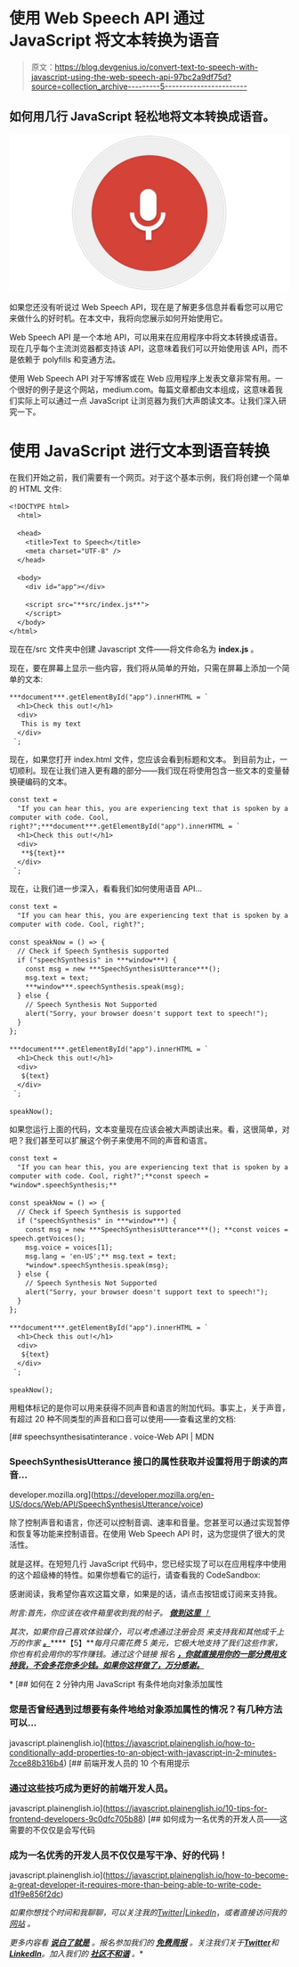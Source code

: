 # 使用 Web Speech API 通过 JavaScript 将文本转换为语音

> 原文：<https://blog.devgenius.io/convert-text-to-speech-with-javascript-using-the-web-speech-api-97bc2a9df75d?source=collection_archive---------5----------------------->

## 如何用几行 JavaScript 轻松地将文本转换成语音。

![](img/5046d36b464607f5c29e82403fcd59a2.png)

如果您还没有听说过 Web Speech API，现在是了解更多信息并看看您可以用它来做什么的好时机。在本文中，我将向您展示如何开始使用它。

Web Speech API 是一个本地 API，可以用来在应用程序中将文本转换成语音。现在几乎每个主流浏览器都支持该 API，这意味着我们可以开始使用该 API，而不是依赖于 polyfills 和变通方法。

使用 Web Speech API 对于写博客或在 Web 应用程序上发表文章非常有用。一个很好的例子是这个网站，medium.com。每篇文章都由文本组成，这意味着我们实际上可以通过一点 JavaScript 让浏览器为我们大声朗读文本。让我们深入研究一下。

# 使用 JavaScript 进行文本到语音转换

在我们开始之前，我们需要有一个网页。对于这个基本示例，我们将创建一个简单的 HTML 文件:

```
<!DOCTYPE html>
  <html>

  <head>
    <title>Text to Speech</title>
    <meta charset="UTF-8" />
  </head>

  <body>
    <div id="app"></div>

    <script src="**src/index.js**">
    </script>
  </body>
</html>
```

现在在/src 文件夹中创建 Javascript 文件——将文件命名为 **index.js** 。

现在，要在屏幕上显示一些内容，我们将从简单的开始，只需在屏幕上添加一个简单的文本:

```
***document***.getElementById("app").innerHTML = `
  <h1>Check this out!</h1>
  <div>
   This is my text
  </div>
 `;
```

现在，如果您打开 index.html 文件，您应该会看到标题和文本。
到目前为止，一切顺利。现在让我们进入更有趣的部分——我们现在将使用包含一些文本的变量替换硬编码的文本。

```
const text =
  "If you can hear this, you are experiencing text that is spoken by a computer with code. Cool, right?";***document***.getElementById("app").innerHTML = `
  <h1>Check this out!</h1>
  <div>
   **${text}**
  </div>
 `;
```

现在，让我们进一步深入，看看我们如何使用语音 API…

```
const text =
  "If you can hear this, you are experiencing text that is spoken by a computer with code. Cool, right?";

const speakNow = () => {
  // Check if Speech Synthesis supported
  if ("speechSynthesis" in ***window***) {
    const msg = new ***SpeechSynthesisUtterance***();
    msg.text = text;
    ***window***.speechSynthesis.speak(msg);
  } else {
    // Speech Synthesis Not Supported
    alert("Sorry, your browser doesn't support text to speech!");
  }
};

***document***.getElementById("app").innerHTML = `
  <h1>Check this out!</h1>
  <div>
   ${text}
  </div>
 `;

speakNow();
```

如果您运行上面的代码，文本变量现在应该会被大声朗读出来。看，这很简单，对吧？我们甚至可以扩展这个例子来使用不同的声音和语言。

```
const text =
  "If you can hear this, you are experiencing text that is spoken by a computer with code. Cool, right?";**const speech = *window*.speechSynthesis;**

const speakNow = () => {
  // Check if Speech Synthesis is supported
  if ("speechSynthesis" in ***window***) {
    const msg = new ***SpeechSynthesisUtterance***(); **const voices = speech.getVoices();
    msg.voice = voices[1]; 
    msg.lang = 'en-US';** msg.text = text;
    *window*.speechSynthesis.speak(msg);
  } else {
    // Speech Synthesis Not Supported
    alert("Sorry, your browser doesn't support text to speech!");
  }
};

***document***.getElementById("app").innerHTML = `
  <h1>Check this out!</h1>
  <div>
   ${text}
  </div>
 `;

speakNow();
```

用粗体标记的是你可以用来获得不同声音和语言的附加代码。事实上，关于声音，有超过 20 种不同类型的声音和口音可以使用——查看这里的文档:

[](https://developer.mozilla.org/en-US/docs/Web/API/SpeechSynthesisUtterance/voice) [## speechsynthesisatinterance . voice-Web API | MDN

### SpeechSynthesisUtterance 接口的属性获取并设置将用于朗读的声音…

developer.mozilla.org](https://developer.mozilla.org/en-US/docs/Web/API/SpeechSynthesisUtterance/voice) 

除了控制声音和语言，你还可以控制音调、速率和音量。您甚至可以通过实现暂停和恢复等功能来控制语音。在使用 Web Speech API 时，这为您提供了很大的灵活性。

就是这样。在短短几行 JavaScript 代码中，您已经实现了可以在应用程序中使用的这个超级棒的特性。如果你想看它的运行，请查看我的 CodeSandbox:

感谢阅读，我希望你喜欢这篇文章，如果是的话，请点击按钮或订阅来支持我。

*附言:首先，你应该在收件箱里收到我的帖子。* [***做到这里*** *！*](https://nickychristensen.medium.com/subscribe)

*其次，如果你自己喜欢体验媒介，可以考虑通过注册会员* *来支持我和其他成千上万的作家* [***。***](https://nickychristensen.medium.com/membership)****【5】****每月只需花费 5 美元，它极大地支持了我们这些作家，你也有机会用你的写作赚钱。通过这个链接* *报名* [***，你就直接用你的一部分费用支持我，不会多花你多少钱。如果你这样做了，万分感谢。***](https://nickychristensen.medium.com/membership)*

*[](https://javascript.plainenglish.io/how-to-conditionally-add-properties-to-an-object-with-javascript-in-2-minutes-7cce88b316b4) [## 如何在 2 分钟内用 JavaScript 有条件地向对象添加属性

### 您是否曾经遇到过想要有条件地给对象添加属性的情况？有几种方法可以…

javascript.plainenglish.io](https://javascript.plainenglish.io/how-to-conditionally-add-properties-to-an-object-with-javascript-in-2-minutes-7cce88b316b4) [](https://javascript.plainenglish.io/10-tips-for-frontend-developers-9c0dfc705b88) [## 前端开发人员的 10 个有用提示

### 通过这些技巧成为更好的前端开发人员。

javascript.plainenglish.io](https://javascript.plainenglish.io/10-tips-for-frontend-developers-9c0dfc705b88) [](https://javascript.plainenglish.io/how-to-become-a-great-developer-it-requires-more-than-being-able-to-write-code-d1f9e856f2dc) [## 如何成为一名优秀的开发人员——这需要的不仅仅是会写代码

### 成为一名优秀的开发人员不仅仅是写干净、好的代码！

javascript.plainenglish.io](https://javascript.plainenglish.io/how-to-become-a-great-developer-it-requires-more-than-being-able-to-write-code-d1f9e856f2dc) 

*如果你想找个时间和我聊聊，可以关注我的*[*Twitter*](https://twitter.com/nickycdk)*|*[*LinkedIn*](https://www.linkedin.com/in/dknickychristensen/)，*或者直接访问我的* [*网站*](https://nickychristensen.dk/) *。*

*更多内容看* [***说白了就是***](https://plainenglish.io/) *。报名参加我们的* [***免费周报***](http://newsletter.plainenglish.io/) *。关注我们关于*[***Twitter***](https://twitter.com/inPlainEngHQ)*和*[***LinkedIn***](https://www.linkedin.com/company/inplainenglish/)*。加入我们的* [***社区不和谐***](https://discord.gg/GtDtUAvyhW) *。**